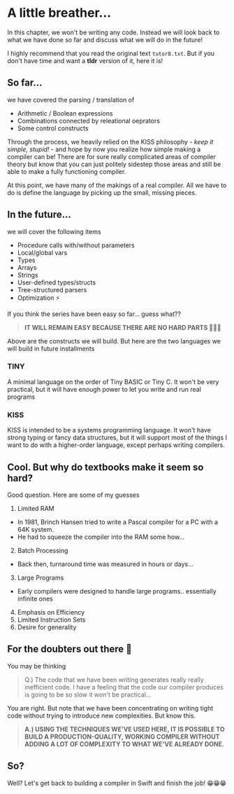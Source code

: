 # A little breather...

In this chapter, we won't be writing any code. Instead we will look back to what we have done so far and discuss what we will do in the future!

I highly recommend that you read the original text `tutor8.txt`. But if you don't have time and want a **tldr** version of it, here it is!

## So far...
we have covered the parsing / translation of 

- Arithmetic / Boolean expressions
- Combinations connected by releational oeprators
- Some control constructs

Through the process, we heavily relied on the KISS philosophy - *keep it simple, stupid!* - and hope by now you realize how simple making a compiler can be! There are for sure really complicated areas of compiler theory but know that you can just politely sidestep those areas and still be able to make a fully functioning compiler. 

At this point, we have many of the makings of a real compiler. All we have to do is define the language by picking up the small, missing pieces.

## In the future...
we will cover the following items
- Procedure calls with/without parameters
- Local/global vars
- Types
- Arrays
- Strings
- User-defined types/structs
- Tree-structured parsers
- Optimization ⚡

If you think the series have been easy so far... guess what?? 

>  **IT WILL REMAIN EASY BECAUSE THERE ARE NO HARD PARTS 🎉**🎉🎉

Above are the constructs we will build. But here are the two languages we will build in future installments

### TINY
A minimal language on the order of Tiny BASIC or Tiny C. It won't be very practical, but  it will have enough power to let you write and run real programs

### KISS 
KISS is intended to be a systems programming language. It won't have strong typing or fancy data structures, but it will support most of the things I want to do with a higher-order language, except perhaps writing compilers.

## Cool. But why do textbooks make it seem so hard?
Good question. Here are some of my guesses

1. Limited RAM
  - In 1981, Brinch Hansen tried to write a Pascal compiler for a PC with a 64K system.
  - He had to squeeze the compiler into the RAM some how...
2. Batch Processing
  - Back then, turnaround time was measured in hours or days...
3. Large Programs
  - Early compilers were designed to handle large programs.. essentially infinite ones
4. Emphasis on Efficiency
5. Limited Instruction Sets
6. Desire for generality


## For the doubters out there 🤷
You may be thinking

> Q.) The code that we have been writing generates really really inefficient code. I have a feeling that the code our compiler produces is going to be so slow it won't be practical… 

You are right. But note that we have been concentrating on writing tight code without trying to introduce new complexities. But know this. 

> **A.) USING THE TECHNIQUES WE'VE USED HERE,  IT IS POSSIBLE TO BUILD A PRODUCTION-QUALITY, WORKING COMPILER WITHOUT ADDING A LOT OF COMPLEXITY TO WHAT WE'VE ALREADY DONE.**

## So?
Well? Let's get back to building a compiler in Swift and finish the job! 😁😁😁
